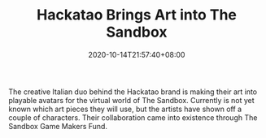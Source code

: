 ﻿---
title: "Hackatao Brings Art into The Sandbox"
date: 2020-10-14T21:57:40+08:00
lastmod: 2020-10-14T16:45:40+08:00
draft: false
authors: ["Archer"]
description: "The creative Italian duo behind the Hackatao brand is making their art into playable avatars for the virtual world of The Sandbox. Currently is not yet known which art pieces they will use, but the artists have shown off a couple of characters. Their collaboration came into existence through The Sandbox Game Makers Fund."
featuredImage: "hackatao-brings-art-into-the-sandbox.png"
tags: ["Virtual World","Play to Earn"]
categories: ["news"]
news: ["Virtual World"]
weight: 
lightgallery: true
pinned: false
recommend: false
recommend1: false
---

The creative Italian duo behind the Hackatao brand is making their art into playable avatars for the virtual world of The Sandbox. Currently is not yet known which art pieces they will use, but the artists have shown off a couple of characters. Their collaboration came into existence through The Sandbox Game Makers Fund.

<!--more-->

